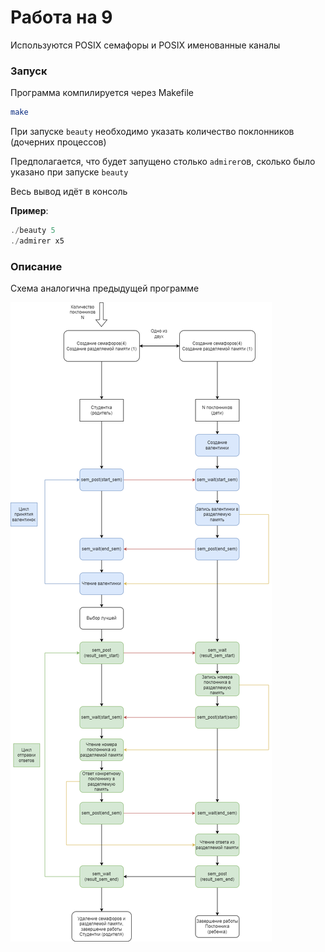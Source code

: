 # Работа на 9

Используются POSIX семафоры и POSIX именованные каналы

### Запуск
Программа компилируется через Makefile
```bash
make
```
При запуске `beauty` необходимо указать количество поклонников (дочерних процессов)

Предполагается, что будет запущено столько `admirer`ов, сколько было указано при запуске `beauty`

Весь вывод идёт в консоль

**Пример**:
```c
./beauty 5
./admirer x5
```

### Описание
Схема аналогична предыдущей программе

![Схема](./schema/schema7.png)
